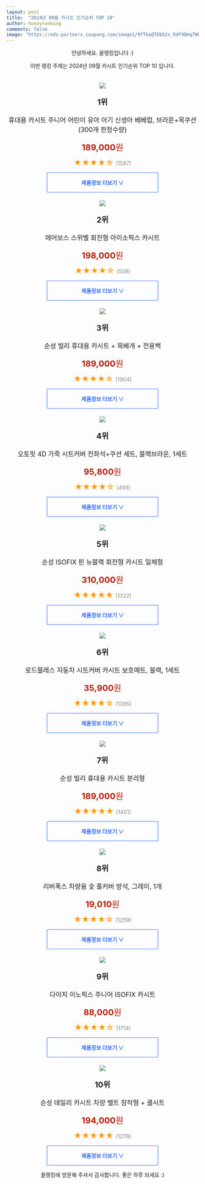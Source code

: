 ```yaml
---
layout: post
title:  "2024년 09월 카시트 인기순위 TOP 10"
author: honeyranking
comments: false
image: "https://ads-partners.coupang.com/image1/9fTkaQTEb52s_R4F9QHq7WBbq8ezNHhSbxxwpXz94sx9D7Hhl7e1FTC2fOOkjKZ5JDIL27t1gMEqHUmtH54VoTSJqg_icVXNcWa3_AyRN4SAmuQmUSMw0ApBAHn2sKz0EUmKU3Vs7pXBV8cCsqtDQ-8TCTG_-iK9n-ZYpUTF6HuutDfi7LdRGX9DrYBli-fMUqABYqJhRHDgfVNH9xGRhbjXwzUtwpjTj_3dw76t7m2kyO4zGXMswr4FvQqmu6kVCEv5t6BNJjMz77G80xJ2gEa0zbmPmAIOG4P9oVz68PKAjpvAN8beWYWbrjgBYA=="
---
```

<p style="text-align: center;">안녕하세요. 꿀랭킹입니다 :)</p>
<p style="text-align: center;">이번 랭킹 주제는 2024년 09월 카시트 인기순위 TOP 10 입니다.</p><center><img src="https://ads-partners.coupang.com/image1/9fTkaQTEb52s_R4F9QHq7WBbq8ezNHhSbxxwpXz94sx9D7Hhl7e1FTC2fOOkjKZ5JDIL27t1gMEqHUmtH54VoTSJqg_icVXNcWa3_AyRN4SAmuQmUSMw0ApBAHn2sKz0EUmKU3Vs7pXBV8cCsqtDQ-8TCTG_-iK9n-ZYpUTF6HuutDfi7LdRGX9DrYBli-fMUqABYqJhRHDgfVNH9xGRhbjXwzUtwpjTj_3dw76t7m2kyO4zGXMswr4FvQqmu6kVCEv5t6BNJjMz77G80xJ2gEa0zbmPmAIOG4P9oVz68PKAjpvAN8beWYWbrjgBYA==" style="margin-top:20px" /></center><p style="text-align: center; font-size: 20px"><b>1위</b></p><p style="text-align: center; font-size: 17px">휴대용 카시트 주니어 어린이 유아 아기 신생아 베베럽, 브라운+목쿠션 (300개 한정수량)</p><p style="text-align: center;"><span style="color: #b61800; font-size: 22px;"><b>189,000</b>원</span></p><p style="text-align: center;"><span style="color: #ff9600; font-size: 20px;">★★★★☆ </span><span style="color: #878787;">(1587)</span></p><center><a href="https://link.coupang.com/re/AFFSDP?lptag=AF3899140&subid=honeyrank&pageKey=6283498603&itemId=14036525619&vendorItemId=81284478483&traceid=V0-153-70c3e2e6b04444cd&clickBeacon=a7605ae0-6ccd-11ef-b2d7-f9d40b5c883c%7E3&requestid=20240907130000331191909875&token=31850C%7CMIXED"><div style="font-size: 14px; display: inline-block; padding: 15px 90px; color: #346aff; border-radius: 2px; border: 1px solid #346aff; cursor: pointer;"><b>제품정보 더보기 &or;</b></div></a></center><center><img src="https://ads-partners.coupang.com/image1/sC7Wl30cnbilGofWsEndbeZKq7ykb97fJ9lC85lsEok-LPmIFcMPS1xjfsRgsFQM679oSraPCIETmgw5Mzk8J5Rnt8_hzQFvTc75rEO3gIfgo61MOzgu0CotKm1OF1eKSTZXZr9zH0WyPCvEveGfQVJaOhVP1cw6RqjpzWpkAuDPWkHPUpJ3-TF0k7VXMnEk7QTbvFSngfzagy-9o18cK8i_PlX5x6gA0LxlfpGrKnr_E_qYE4tPqRsNLsEepa8NuByPZoYw__DsHfuYG7UnpZ_xIaxjRC0Skxs=" style="margin-top:20px" /></center><p style="text-align: center; font-size: 20px"><b>2위</b></p><p style="text-align: center; font-size: 17px">에어보스 스위벨 회전형 아이소픽스 카시트</p><p style="text-align: center;"><span style="color: #b61800; font-size: 22px;"><b>198,000</b>원</span></p><p style="text-align: center;"><span style="color: #ff9600; font-size: 20px;">★★★★☆ </span><span style="color: #878787;">(508)</span></p><center><a href="https://link.coupang.com/re/AFFSDP?lptag=AF3899140&subid=honeyrank&pageKey=7783956043&itemId=21043533524&vendorItemId=4023546874&traceid=V0-153-d17d87df63da4408&requestid=20240907130000331191909875&token=31850C%7CMIXED"><div style="font-size: 14px; display: inline-block; padding: 15px 90px; color: #346aff; border-radius: 2px; border: 1px solid #346aff; cursor: pointer;"><b>제품정보 더보기 &or;</b></div></a></center><center><img src="https://ads-partners.coupang.com/image1/BeEp1r7i48leTT9fBTeebKGUIcwal3ciZcOqA1Z6QCFqdHsSR_V8Ui27QOSCDmgm2XME1Wi4r3jaVTlGj_xapfCk2BbtzCHBfOYDOMJ_hxAKWyK2l5teY2kM-VpboHxtsKcRN0807x5wXY8SjMP52AHP2_bb250qJX7E3vy4k1-DXM0sTIJ2BzeRnEES1PqwMXpHN-9WUCgLBFUxDU6vfNWjmEqAH7-qXrAFTJhnAQ3qZPEopmO7tZrmEcbdoNkj4EbZZFcrio90wGRjq7Y8486_SqlPpKlbaixo" style="margin-top:20px" /></center><p style="text-align: center; font-size: 20px"><b>3위</b></p><p style="text-align: center; font-size: 17px">순성 빌리 휴대용 카시트 + 목베개 + 전용백</p><p style="text-align: center;"><span style="color: #b61800; font-size: 22px;"><b>189,000</b>원</span></p><p style="text-align: center;"><span style="color: #ff9600; font-size: 20px;">★★★★☆ </span><span style="color: #878787;">(1904)</span></p><center><a href="https://link.coupang.com/re/AFFSDP?lptag=AF3899140&subid=honeyrank&pageKey=1422125370&itemId=20177006881&vendorItemId=86669767188&traceid=V0-153-f655eea552c4d60e&requestid=20240907130000331191909875&token=31850C%7CMIXED"><div style="font-size: 14px; display: inline-block; padding: 15px 90px; color: #346aff; border-radius: 2px; border: 1px solid #346aff; cursor: pointer;"><b>제품정보 더보기 &or;</b></div></a></center><center><img src="https://ads-partners.coupang.com/image1/DH5qfhpBwCMaJWw4DHHwAz4mzzLWhdtSLp5QFZDvhUDJWXDCoSKGqOTjuLDkbgJuiFnrrNOTvAHuYbxrCY1lJvEJCL6jldKbIUy2xFtw8m6m2QgvJLqLWvSGlgbS6dxMKHG-l1VY_idzeN-QCyPMt9JZe2DigjS3RYIpSjfzGEcyAu6VnpVZOdV-IpDID8k057jTHkngdhXK6e5izwOIJllQ7qgdsG8-eQEeD0WmZwQiETtda3QByiD4b1Futo9-W5Uk-4hDeWGDmmaZYRgxTg2xFU_KxuQ=" style="margin-top:20px" /></center><p style="text-align: center; font-size: 20px"><b>4위</b></p><p style="text-align: center; font-size: 17px">오토핏 4D 가죽 시트커버 전좌석+쿠션 세트, 블랙브라운, 1세트</p><p style="text-align: center;"><span style="color: #b61800; font-size: 22px;"><b>95,800</b>원</span></p><p style="text-align: center;"><span style="color: #ff9600; font-size: 20px;">★★★★☆ </span><span style="color: #878787;">(493)</span></p><center><a href="https://link.coupang.com/re/AFFSDP?lptag=AF3899140&subid=honeyrank&pageKey=6441666089&itemId=13946689411&vendorItemId=81195932559&traceid=V0-153-620224fbe0439971&clickBeacon=a7605ae0-6ccd-11ef-8eec-5516732bf422%7E3&requestid=20240907130000331191909875&token=31850C%7CMIXED"><div style="font-size: 14px; display: inline-block; padding: 15px 90px; color: #346aff; border-radius: 2px; border: 1px solid #346aff; cursor: pointer;"><b>제품정보 더보기 &or;</b></div></a></center><center><img src="https://ads-partners.coupang.com/image1/2d8Qa-7KPhYv1ANv2fpohV1b9lZGWq88ww2HsINDJgQL8Vj2BU6RXvbjc4bJfSYpSpChH9MT2KsCyhtr8tlx7trrlNHk9mgffpTMqc9T_x2wfb09NbzXaCgaTV1yaGVAXxoVFsvDNOV-VX-OjMEcPgY7E-tsK--N5iMAr-nCtKAY14QUSBbd2g8v3MrG5JWMMFzGZ2DN5eHDC6UVUrEgjc_v8cX_NR3Z7mzOKa1aj362MngANxCLfaIwTTzIwrHq6T6oXcSj9fhOHYz4ONQvPBsQvtMqVubdxtE=" style="margin-top:20px" /></center><p style="text-align: center; font-size: 20px"><b>5위</b></p><p style="text-align: center; font-size: 17px">순성 ISOFIX 핀 뉴블랙 회전형 카시트 일체형</p><p style="text-align: center;"><span style="color: #b61800; font-size: 22px;"><b>310,000</b>원</span></p><p style="text-align: center;"><span style="color: #ff9600; font-size: 20px;">★★★★★ </span><span style="color: #878787;">(1322)</span></p><center><a href="https://link.coupang.com/re/AFFSDP?lptag=AF3899140&subid=honeyrank&pageKey=8088003723&itemId=22831788491&vendorItemId=89866541564&traceid=V0-153-d378091daeba6d6d&requestid=20240907130000331191909875&token=31850C%7CMIXED"><div style="font-size: 14px; display: inline-block; padding: 15px 90px; color: #346aff; border-radius: 2px; border: 1px solid #346aff; cursor: pointer;"><b>제품정보 더보기 &or;</b></div></a></center><center><img src="https://ads-partners.coupang.com/image1/TY5D1fPsBILnDlpfTbNjV3z5ncgn-WOp6R0VSWCUKZPCgKN-JvZz3l8tLxI_D1WfJvOf52IzqOUZEtGa89k9oKAEMIu4YCGBurnqcAMNX7Yx67oKO2dCdRKB5vyoy-J62GRuS9yexw0Zzy5BCCVCIRPzPl6sfFMYTUM-26ZC1O-EMST5v4YDWQtbIrt1RkQ8bFnaOO91yCKkjO-gdT_adWfTdGo4KMfSVWQhOH1pLB_xGydvqgT4ycQjZTyMNGeDbeI7zhkxY3vUkpq4CCT6jCoeqjcypeydYRqACEHg5RbNTuQ5q2cujYZ8rDDz2Yl-" style="margin-top:20px" /></center><p style="text-align: center; font-size: 20px"><b>6위</b></p><p style="text-align: center; font-size: 17px">로드블레스 자동차 시트커버 카시트 보호매트, 블랙, 1세트</p><p style="text-align: center;"><span style="color: #b61800; font-size: 22px;"><b>35,900</b>원</span></p><p style="text-align: center;"><span style="color: #ff9600; font-size: 20px;">★★★★☆ </span><span style="color: #878787;">(1395)</span></p><center><a href="https://link.coupang.com/re/AFFSDP?lptag=AF3899140&subid=honeyrank&pageKey=7565772451&itemId=19942347952&vendorItemId=87235995101&traceid=V0-153-b871605b46920461&clickBeacon=a76081f0-6ccd-11ef-85c2-ea5d30dac6fe%7E3&requestid=20240907130000331191909875&token=31850C%7CMIXED"><div style="font-size: 14px; display: inline-block; padding: 15px 90px; color: #346aff; border-radius: 2px; border: 1px solid #346aff; cursor: pointer;"><b>제품정보 더보기 &or;</b></div></a></center><center><img src="https://ads-partners.coupang.com/image1/BX0zX_zvmLIMTl2rBZjHJGce0fLAzFhv1B9ew2GibQHBzVfBwJhMS_1gsaaUBJO6UKBmWTZHpm98KzqNXj-I6HUjS5Tj_hEdWi9vxND3NoUySE-mpR5qE0mMcQldxPpnsM7zQikUNOWa7inhrmDccFrEGDn92DCPHy7ZQCiC4h-Zoyu2NAVV0wfoNCeWrkaGlr7APVcoStlan6Pzq85dPkBRZaJ7rKcsiHSJKfNr78_t6sD6TOx6rSIozxWsR9T71KVi_WkIceP9xS2H1WiO-NdNXre3S9VD7qs5" style="margin-top:20px" /></center><p style="text-align: center; font-size: 20px"><b>7위</b></p><p style="text-align: center; font-size: 17px">순성 빌리 휴대용 카시트 분리형</p><p style="text-align: center;"><span style="color: #b61800; font-size: 22px;"><b>189,000</b>원</span></p><p style="text-align: center;"><span style="color: #ff9600; font-size: 20px;">★★★★★ </span><span style="color: #878787;">(1401)</span></p><center><a href="https://link.coupang.com/re/AFFSDP?lptag=AF3899140&subid=honeyrank&pageKey=1422125370&itemId=2460822033&vendorItemId=70454324504&traceid=V0-153-f655eea552c4d60e&requestid=20240907130000331191909875&token=31850C%7CMIXED"><div style="font-size: 14px; display: inline-block; padding: 15px 90px; color: #346aff; border-radius: 2px; border: 1px solid #346aff; cursor: pointer;"><b>제품정보 더보기 &or;</b></div></a></center><center><img src="https://ads-partners.coupang.com/image1/ZiUCaO0QhFGP006CZoUM-p-YduGJaIOrHBqNVWmQzrWqojouO5Lw85wPuEiqvbGuckFnsqC6GLbUiaQ_D_TrVanixWp2efRyCg3rUyr1x_Gx_zXQYU7Ic5OtjpKT_9MbpGhkbem_fzrL7Ek8ZK9TvYWLw1b2pDcNbzEihbNbJwap2exNwG46n1RX7aSmraICLa7XQ4E7hI9KO_NxE6WS_yXIHuBO6nVqgJZiLtBh_SuLdz-5-9dMucDB7NtygnefzVPhmM0I70bjVOpJEg8Y_TNz-LtE1tmhzMgcqn3fLQ==" style="margin-top:20px" /></center><p style="text-align: center; font-size: 20px"><b>8위</b></p><p style="text-align: center; font-size: 17px">리버폭스 차량용 숯 풀커버 방석, 그레이, 1개</p><p style="text-align: center;"><span style="color: #b61800; font-size: 22px;"><b>19,010</b>원</span></p><p style="text-align: center;"><span style="color: #ff9600; font-size: 20px;">★★★★☆ </span><span style="color: #878787;">(1259)</span></p><center><a href="https://link.coupang.com/re/AFFSDP?lptag=AF3899140&subid=honeyrank&pageKey=1277744298&itemId=2284766306&vendorItemId=70281857631&traceid=V0-153-c8c9fb5fc4c7bec0&clickBeacon=a76081f0-6ccd-11ef-b6bd-4adc47512202%7E3&requestid=20240907130000331191909875&token=31850C%7CMIXED"><div style="font-size: 14px; display: inline-block; padding: 15px 90px; color: #346aff; border-radius: 2px; border: 1px solid #346aff; cursor: pointer;"><b>제품정보 더보기 &or;</b></div></a></center><center><img src="https://ads-partners.coupang.com/image1/U3XFu4j0WgH8v8pSU3We4vTPn1XlTRqTChwoDWmL8YXlONTdK-kf2vwKPgQtFxv86T0U8jcytwhu4qYwUQilZufqKcxJgG_kNQ-Lp9Cz_F9AeW3D_Kfs6cBzA55_HK-uSgJvbkDTd-b1q8J5mSOwUwjyL4BLMOxUEOvT50PT1J2vCZyYa_RZhcOq1qf4PmfhwJ4b9vNEoV9AgsR7pnB-4EemhsOzLSP9319pcVT6b0-OcDzR3U9KDmhN9MLYZTLQaW-Tw4oBf1cn9l1yzBIyll6R30opNk64K1bm" style="margin-top:20px" /></center><p style="text-align: center; font-size: 20px"><b>9위</b></p><p style="text-align: center; font-size: 17px">다이치 이노픽스 주니어 ISOFIX 카시트</p><p style="text-align: center;"><span style="color: #b61800; font-size: 22px;"><b>88,000</b>원</span></p><p style="text-align: center;"><span style="color: #ff9600; font-size: 20px;">★★★★☆ </span><span style="color: #878787;">(1714)</span></p><center><a href="https://link.coupang.com/re/AFFSDP?lptag=AF3899140&subid=honeyrank&pageKey=1439579570&itemId=2483131592&vendorItemId=70476561883&traceid=V0-153-803310fb79c07cb8&requestid=20240907130000331191909875&token=31850C%7CMIXED"><div style="font-size: 14px; display: inline-block; padding: 15px 90px; color: #346aff; border-radius: 2px; border: 1px solid #346aff; cursor: pointer;"><b>제품정보 더보기 &or;</b></div></a></center><center><img src="https://ads-partners.coupang.com/image1/O8ommBMyhpPFGMt8O-VghvCd92ZqTawplstD617Ek0qePrT7b2vvHlBVYiU5pndB2JEJxB_41k2YW5F-kvwMIXyuZLUfZTG9YLiDhNVz7_HMQKE8duwfhNYxEnaIKgx7MOE-X125VqFLPJ6EzJVnlwIHINVynf26to9_7KfA-LOyybvnNLVk5SS2Dj-i_lCF6LKze6N2IcVtLMeoJYb1X6sJAWAdwEtT8JbibfaFj36fRxbK-Rew_v-YBjxQtOleB_1AUOJJdoOdZNb3ZXgG8mstENTOh0jqMg==" style="margin-top:20px" /></center><p style="text-align: center; font-size: 20px"><b>10위</b></p><p style="text-align: center; font-size: 17px">순성 데일리 카시트 차량 벨트 장착형 + 쿨시트</p><p style="text-align: center;"><span style="color: #b61800; font-size: 22px;"><b>194,000</b>원</span></p><p style="text-align: center;"><span style="color: #ff9600; font-size: 20px;">★★★★★ </span><span style="color: #878787;">(1278)</span></p><center><a href="https://link.coupang.com/re/AFFSDP?lptag=AF3899140&subid=honeyrank&pageKey=1676489638&itemId=2856214790&vendorItemId=70845517283&traceid=V0-153-c2ba24c9f1a1d68c&requestid=20240907130000331191909875&token=31850C%7CMIXED"><div style="font-size: 14px; display: inline-block; padding: 15px 90px; color: #346aff; border-radius: 2px; border: 1px solid #346aff; cursor: pointer;"><b>제품정보 더보기 &or;</b></div></a></center><p style="text-align: center;">꿀랭킹에 방문해 주셔서 감사합니다. 좋은 하루 되세요 :)</p>